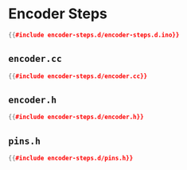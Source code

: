 # Encoder Steps

```cpp
{{#include encoder-steps.d/encoder-steps.d.ino}}
```

## `encoder.cc`

```cpp
{{#include encoder-steps.d/encoder.cc}}
```

## `encoder.h`

```cpp
{{#include encoder-steps.d/encoder.h}}
```

## `pins.h`

```cpp
{{#include encoder-steps.d/pins.h}}
```
